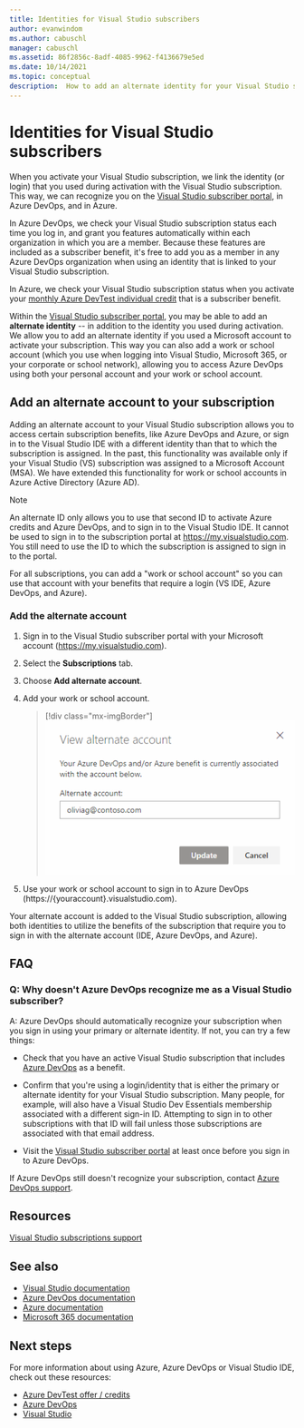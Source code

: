 ```yaml
---
title: Identities for Visual Studio subscribers
author: evanwindom
ms.author: cabuschl
manager: cabuschl
ms.assetid: 86f2856c-8adf-4085-9962-f4136679e5ed
ms.date: 10/14/2021
ms.topic: conceptual
description:  How to add an alternate identity for your Visual Studio subscription, to use for Azure DevOps and Azure
---
```

# Identities for Visual Studio subscribers
When you activate your Visual Studio subscription, we link the identity (or login) that you used during activation with the Visual Studio subscription. This way, we can recognize you on the [Visual Studio subscriber portal](https://my.visualstudio.com?wt.mc_id=o~msft~docs), in Azure DevOps, and in Azure.

In Azure DevOps, we check your Visual Studio subscription status each time you log in, and grant you features automatically within each organization in which you are a member.
Because these features are included as a subscriber benefit, it's free to add you as a member in any Azure DevOps organization when using an identity that is linked to your Visual Studio subscription.

In Azure, we check your Visual Studio subscription status when you activate your [monthly Azure DevTest individual credit](https://azure.microsoft.com/pricing/member-offers/credit-for-visual-studio-subscribers/)
that is a subscriber benefit.

Within the [Visual Studio subscriber portal](https://my.visualstudio.com?wt.mc_id=o~msft~docs), you may be able to add an **alternate identity** -- in addition to the identity you used during activation. We allow you to add an alternate identity if you used a Microsoft account to activate your subscription. This way you can also add a work or school account (which you use when logging into Visual Studio, Microsoft 365, or your corporate or school network), allowing you to access Azure DevOps using both your personal account and your work or school account.

## Add an alternate account to your subscription
Adding an alternate account to your Visual Studio subscription allows you to access certain subscription benefits, like Azure DevOps and Azure, or sign in to the Visual Studio IDE with a different identity than that to which the subscription is assigned. In the past, this functionality was available only if your Visual Studio (VS) subscription was assigned to a Microsoft Account (MSA). We have extended this functionality for work or school accounts in Azure Active Directory (Azure AD).

> [!NOTE]
> An alternate ID only allows you to use that second ID to activate Azure credits and Azure DevOps, and to sign in to the Visual Studio IDE.  It cannot be used to sign in to the subscription portal at <https://my.visualstudio.com>.  You still need to use the ID to which the subscription is assigned to sign in to the portal. 

For all subscriptions, you can add a "work or school account" so you can use that account with your benefits that require a login (VS IDE, Azure DevOps, and Azure).

### Add the alternate account
1. Sign in to the Visual Studio subscriber portal with your Microsoft account (https://my.visualstudio.com).
2. Select the **Subscriptions** tab.
3. Choose **Add alternate account**.
4. Add your work or school account.
    > [!div class="mx-imgBorder"]
    > ![Add work or school account](_img/vs-alternate-identity/enter-alternate-account-my-visual-studio-com-portal.png "Adding a work or school account as an alternate account on your subscription.")

5. Use your work or school account to sign in to Azure DevOps (https://{youraccount}.visualstudio.com).

Your alternate account is added to the Visual Studio subscription, allowing both identities to utilize the benefits of the subscription that require you to sign in with the alternate account (IDE, Azure DevOps, and Azure).

## FAQ

### Q:  Why doesn't Azure DevOps recognize me as a Visual Studio subscriber?

A: Azure DevOps should automatically recognize your subscription when you sign in using your primary or alternate identity. If not, you can try a few things:

* Check that you have an active Visual Studio subscription that includes [Azure DevOps](vs-azure-devops.md#eligibility) as a benefit.

* Confirm that you're using a login/identity that is either the primary or alternate identity for your Visual Studio subscription.  Many people, for example, will also have a Visual Studio Dev Essentials membership associated with a different sign-in ID.  Attempting to sign in to other subscriptions with that ID will fail unless those subscriptions are associated with that email address.

* Visit the [Visual Studio subscriber portal](https://my.visualstudio.com?wt.mc_id=o~msft~docs) at least once before you sign in to Azure DevOps.

If Azure DevOps still doesn't recognize your subscription, contact [Azure DevOps support](https://azure.microsoft.com/support/devops/).

## Resources
[Visual Studio subscriptions support](https://aka.ms/vssubscriberhelp)

## See also
- [Visual Studio documentation](/visualstudio/)
- [Azure DevOps documentation](/azure/devops/)
- [Azure documentation](/azure/)
- [Microsoft 365 documentation](/microsoft-365/)

## Next steps 
For more information about using Azure, Azure DevOps or Visual Studio IDE, check out these resources:
- [Azure DevTest offer / credits](/azure/devtest/offer/)
- [Azure DevOps](vs-azure-devops.md)
- [Visual Studio](vs-ide-benefit.md)